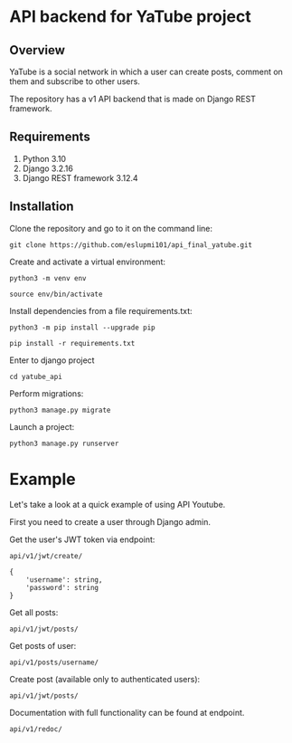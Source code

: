 # API backend for YaTube project

## Overview
YaTube is a social network in which a user can create posts, comment on them and subscribe to other users.

The repository has a v1 API backend that is made on Django REST framework.

## Requirements

1. Python 3.10
2. Django 3.2.16
3. Django REST framework 3.12.4

## Installation

Clone the repository and go to it on the command line:

```
git clone https://github.com/eslupmi101/api_final_yatube.git
```

Create and activate a virtual environment:

```
python3 -m venv env
```

```
source env/bin/activate
```

Install dependencies from a file requirements.txt:

```
python3 -m pip install --upgrade pip
```

```
pip install -r requirements.txt
```

Enter to django project

```
cd yatube_api
```

Perform migrations:

```
python3 manage.py migrate
```

Launch a project:

```
python3 manage.py runserver
```

# Example

Let's take a look at a quick example of using API Youtube. 

First you need to create a user through Django admin.

Get the user's JWT token via endpoint:

```
api/v1/jwt/create/

{
    'username': string,
    'password': string
}
```

Get all posts:

```
api/v1/jwt/posts/
```

Get posts of user:

```
api/v1/posts/username/
```

Create post (available only to authenticated users):

```
api/v1/jwt/posts/
```

Documentation with full functionality can be found at endpoint. 

```
api/v1/redoc/
```
